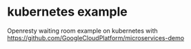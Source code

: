 # kubernetes example
Openresty waiting room example on kubernetes with https://github.com/GoogleCloudPlatform/microservices-demo

